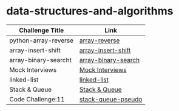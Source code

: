 # data-structures-and-algorithms

|  Challenge Title |  Link |
|------------------|-------|
| python-array-reverse|[array-reverse](pyhon/array-reverse/README.md)|
| array-insert-shift|[array-insert-shift](pyhon/array-insert-shift/README.md)|
| array-binary-searcht|[array-binary-search](pyhon/array-binary-search/README.md)|
| Mock Interviews|[Mock Interviews](pyhon/Mock-Interviews/README.md)|
| linked-list|[linked-list](python/linked-list/README.md)|
| Stack & Queue|[Stack & Queue](python/Queue/README.md)|
| Code Challenge:11|[stack-queue-pseudo](python/stack-queue-pseudo/README.md)|

